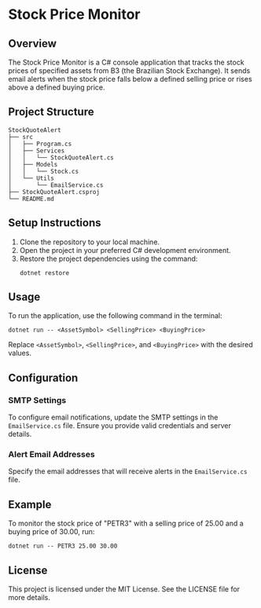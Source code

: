 # Stock Price Monitor

## Overview
The Stock Price Monitor is a C# console application that tracks the stock prices of specified assets from B3 (the Brazilian Stock Exchange). It sends email alerts when the stock price falls below a defined selling price or rises above a defined buying price.

## Project Structure
```
StockQuoteAlert
├── src
│   ├── Program.cs
│   ├── Services
│   │   └── StockQuoteAlert.cs
│   ├── Models
│   │   └── Stock.cs
│   └── Utils
│       └── EmailService.cs
├── StockQuoteAlert.csproj
└── README.md
```

## Setup Instructions
1. Clone the repository to your local machine.
2. Open the project in your preferred C# development environment.
3. Restore the project dependencies using the command:
   ```
   dotnet restore
   ```

## Usage
To run the application, use the following command in the terminal:
```
dotnet run -- <AssetSymbol> <SellingPrice> <BuyingPrice>
```
Replace `<AssetSymbol>`, `<SellingPrice>`, and `<BuyingPrice>` with the desired values.

## Configuration
### SMTP Settings
To configure email notifications, update the SMTP settings in the `EmailService.cs` file. Ensure you provide valid credentials and server details.

### Alert Email Addresses
Specify the email addresses that will receive alerts in the `EmailService.cs` file.

## Example
To monitor the stock price of "PETR3" with a selling price of 25.00 and a buying price of 30.00, run:
```
dotnet run -- PETR3 25.00 30.00
```

## License
This project is licensed under the MIT License. See the LICENSE file for more details.